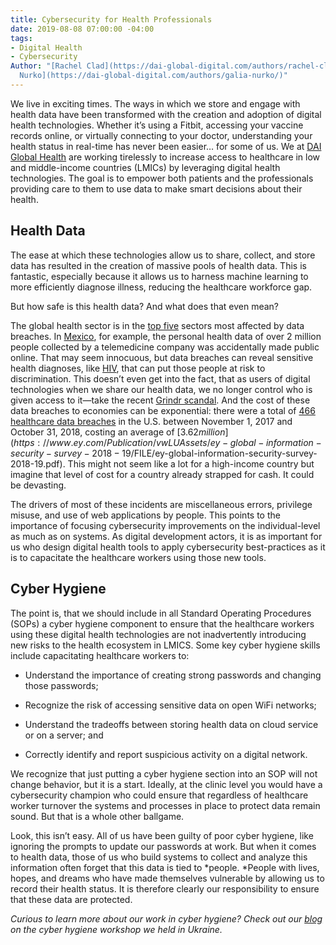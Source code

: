 ```yaml
---
title: Cybersecurity for Health Professionals
date: 2019-08-08 07:00:00 -04:00
tags:
- Digital Health
- Cybersecurity
Author: "[Rachel Clad](https://dai-global-digital.com/authors/rachel-clad/) and [Galia
  Nurko](https://dai-global-digital.com/authors/galia-nurko/)"
---
```


We live in exciting times. The ways in which we store and engage with health data have been transformed with the creation and adoption of digital health technologies. Whether it’s using a Fitbit, accessing your vaccine records online, or virtually connecting to your doctor, understanding your health status in real-time has never been easier… for some of us. We at [DAI Global Health](https://www.dai.com/our-work/solutions/global-health) are working tirelessly to increase access to healthcare in low and middle-income countries (LMICs) by leveraging digital health technologies. The goal is to empower both patients and the professionals providing care to them to use data to make smart decisions about their health.

<!--more-->

## Health Data

The ease at which these technologies allow us to share, collect, and store data has resulted in the creation of massive pools of health data. This is fantastic, especially because it allows us to harness machine learning to more efficiently diagnose illness, reducing the healthcare workforce gap.

But how safe is this health data? And what does that even mean?

The global health sector is in the [top five](https://enterprise.verizon.com/resources/reports/2019-data-breach-investigations-report.pdf) sectors most affected by data breaches. In [Mexico](https://www.bleepingcomputer.com/news/security/health-care-data-of-2-million-people-in-mexico-exposed-online), for example, the personal health data of over 2 million people collected by a telemedicine company was accidentally made public online. That may seem innocuous, but data breaches can reveal sensitive health diagnoses, like [HIV](https://www.nytimes.com/2019/01/28/world/asia/singapore-hiv-records.html), that can put those people at risk to discrimination. This doesn’t even get into the fact, that as users of digital technologies when we share our health data, we no longer control who is given access to it—take the recent [Grindr scandal](https://www.buzzfeednews.com/article/azeenghorayshi/grindr-hiv-status-privacy#.rePVAd4x). And the cost of these data breaches to economies can be exponential: there were a total of [466 healthcare data breaches](https://enterprise.verizon.com/resources/reports/2019-data-breach-investigations-report.pdf) in the U.S. between November 1, 2017 and October 31, 2018, costing an average of [$3.62 million](https://www.ey.com/Publication/vwLUAssets/ey-global-information-security-survey-2018-19/$FILE/ey-global-information-security-survey-2018-19.pdf). This might not seem like a lot for a high-income country but imagine that level of cost for a country already strapped for cash. It could be devasting.

The drivers of most of these incidents are miscellaneous errors, privilege misuse, and use of web applications by people. This points to the importance of focusing cybersecurity improvements on the individual-level as much as on systems. As digital development actors, it is as important for us who design digital health tools to apply cybersecurity best-practices as it is to capacitate the healthcare workers using those new tools.

## Cyber Hygiene

The point is, that we should include in all Standard Operating Procedures (SOPs) a cyber hygiene component to ensure that the healthcare workers using these digital health technologies are not inadvertently introducing new risks to the health ecosystem in LMICS. Some key cyber hygiene skills include capacitating healthcare workers to:

* Understand the importance of creating strong passwords and changing those passwords;

* Recognize the risk of accessing sensitive data on open WiFi networks;

* Understand the tradeoffs between storing health data on cloud service or on a server; and

* Correctly identify and report suspicious activity on a digital network.

We recognize that just putting a cyber hygiene section into an SOP will not change behavior, but it is a start. Ideally, at the clinic level you would have a cybersecurity champion who could ensure that regardless of healthcare worker turnover the systems and processes in place to protect data remain sound. But that is a whole other ballgame.

Look, this isn’t easy. All of us have been guilty of poor cyber hygiene, like ignoring the prompts to update our passwords at work. But when it comes to health data, those of us who build systems to collect and analyze this information often forget that this data is tied to \*people. \*People with lives, hopes, and dreams who have made themselves vulnerable by allowing us to record their health status. It is therefore clearly our responsibility to ensure that these data are protected.

*Curious to learn more about our work in cyber hygiene? Check out our [blog](https://dai-global-digital.com/cybersecurity-lessons-from-ukraine.html) on the cyber hygiene workshop we held in Ukraine.*